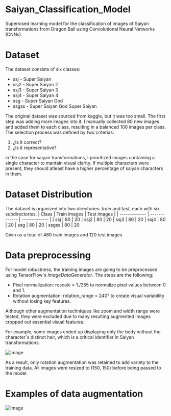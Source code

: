 # Saiyan_Classification_Model
Supervised learning model for the classification of images of Saiyan transformations from Dragon Ball using Convolutional Neural Networks (CNNs).

# Dataset
The dataset consists of six classes:
* ssj - Super Saiyan
* ssj2 - Super Saiyan 2
* ssj3 - Super Saiyan 3
* ssj4 - Super Saiyan 4
* ssg - Super Saiyan God
* ssgss - Super Saiyan God Super Saiyan

The original dataset was sourced from kaggle, but it was too small. The first step was adding more images into it, I manually collected 80 new images and added them to each class, resulting in a balanced 100 images per class. 
The selection process was defined by two criterias:  
1. ¿Is it correct?
2. ¿Is it representative?
   
in the case for saiyan transformations, I prioritized images containing a single character to mantain visual clarity. If multiple characters were present, they should atleast have a higher percentage of saiyan characters in them. 

# Dataset Distribution 
The dataset is organized into two directories: *train* and *test*, each with six subdirectories.
| Class  | Train images | Test images |
| ------------- | ------------- | ------------- | 
| ssj  | 80 | 20
| ssj2  | 80 | 20
| ssj3  | 80 | 20
| ssj4  | 80 | 20
| ssg  | 80 | 20
| ssgss  | 80 | 20

Givin us a total of 480 train images and 120 test images

# Data preprocessing
For model robustness, the training images are going to be preprocessed using TensorFlow´s *ImageDataGenerator*. The steps are the following:

* Pixel normalization: rescale = 1./255 to normalize pixel values between 0 and 1.
* Rotation augmentation: rotation_range = 240° to create visual variability without losing key features.

Although other augmentation techniques like zoom and width range were tested, they were excluded due to many resulting augmented images cropped out essential visual features.

For example, some images ended up displaying only the body without the character´s distinct hair, which is a critical identifier in Saiyan transformations.

![image](https://github.com/user-attachments/assets/bd049b50-83ed-47ca-a7dc-3ebf5947b47a)

As a result, only rotation augmentation was retained to add variety to the training data. All images were resized to (150, 150) before being passed to the model.

# Examples of data augmentation 
![image](https://github.com/user-attachments/assets/f56642d7-deaf-44b8-867e-466f4f5ae6d1)

